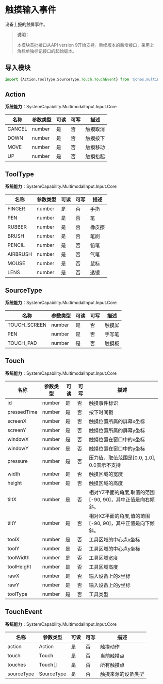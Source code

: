 # 触摸输入事件

设备上报的触屏事件。

>  **说明：**
>
> 本模块首批接口从API version 9开始支持。后续版本的新增接口，采用上角标单独标记接口的起始版本。

## 导入模块

```js
import {Action,ToolType,SourceType,Touch,TouchEvent} from '@ohos.multimodalInput.touchEvent';
```

## Action

**系统能力**：SystemCapability.MultimodalInput.Input.Core

| 名称     | 参数类型   | 可读   | 可写   | 描述   |
| ------ | ------ | ---- | ---- | ---- |
| CANCEL | number | 是    | 否    | 触摸取消 |
| DOWN   | number | 是    | 否    | 触摸按下 |
| MOVE   | number | 是    | 否    | 触摸移动 |
| UP     | number | 是    | 否    | 触摸抬起 |

## ToolType

**系统能力**：SystemCapability.MultimodalInput.Input.Core

| 名称       | 参数类型   | 可读   | 可写   | 描述   |
| -------- | ------ | ---- | ---- | ---- |
| FINGER   | number | 是    | 否    | 手指   |
| PEN      | number | 是    | 否    | 笔    |
| RUBBER   | number | 是    | 否    | 橡皮擦  |
| BRUSH    | number | 是    | 否    | 笔刷   |
| PENCIL   | number | 是    | 否    | 铅笔   |
| AIRBRUSH | number | 是    | 否    | 气笔   |
| MOUSE    | number | 是    | 否    | 鼠标   |
| LENS     | number | 是    | 否    | 透镜   |

## SourceType 

**系统能力**：SystemCapability.MultimodalInput.Input.Core

| 名称           | 参数类型   | 可读   | 可写   | 描述   |
| ------------ | ------ | ---- | ---- | ---- |
| TOUCH_SCREEN | number | 是    | 否    | 触摸屏  |
| PEN          | number | 是    | 否    | 手写笔  |
| TOUCH_PAD    | number | 是    | 否    | 触摸板  |

## Touch

**系统能力**：SystemCapability.MultimodalInput.Input.Core

| 名称          | 参数类型   | 可读   | 可写   | 描述                                  |
| ----------- | ------ | ---- | ---- | ----------------------------------- |
| id          | number | 是    | 否    | 触摸事件标识                                |
| pressedTime | number | 是    | 否    | 按下时间戳                             |
| screenX     | number | 是    | 否    | 触摸位置所属的屏幕x坐标                        |
| screenY     | number | 是    | 否    | 触摸位置所属的屏幕y坐标                        |
| windowX     | number | 是    | 否    | 触摸位置在窗口中的x坐标                        |
| windowY     | number | 是    | 否    | 触摸位置在窗口中的y坐标                        |
| pressure    | number | 是    | 否    | 压力值，取值范围是[0.0, 1.0], 0.0表示不支持       |
| width       | number | 是    | 否    | 触摸区域的宽度                           |
| height      | number | 是    | 否    | 触摸区域的高度                           |
| tiltX       | number | 是    | 否    | 相对YZ平面的角度,取值的范围[-90, 90]，其中正值是向右倾斜。 |
| tiltY       | number | 是    | 否    | 相对XZ平面的角度,值的范围[-90, 90]，其中正值是向下倾斜。  |
| toolX       | number | 是    | 否    | 工具区域的中心点x坐标                           |
| toolY       | number | 是    | 否    | 工具区域的中心点y坐标                           |
| toolWidth   | number | 是    | 否    | 工具区域宽度                              |
| toolHeight  | number | 是    | 否    | 工具区域高度                              |
| rawX        | number | 是    | 否    | 输入设备上的x坐标                           |
| rawY        | number | 是    | 否    | 输入设备上的y坐标                           |
| toolType    | number | 是    | 否    | 工具类型                                |

## TouchEvent

**系统能力**：SystemCapability.MultimodalInput.Input.Core

| 名称         | 参数类型       | 可读   | 可写   | 描述        |
| ---------- | ---------- | ---- | ---- | --------- |
| action     | Action     | 是    | 否    | 触摸动作      |
| touch      | Touch      | 是    | 否    | 当前触摸点     |
| touches    | Touch[]    | 是    | 否    | 所有触摸点     |
| sourceType | SourceType | 是    | 否    | 触摸来源的设备类型 |
